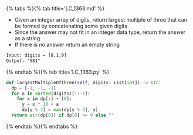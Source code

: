 {% tabs %}{% tab title='LC_1363.md' %}

* Given an integer array of digits, return largest multiple of three that can be formed by concatenating some given digits
* Since the answer may not fit in an integer data type, return the answer as a string
* If there is no answer return an empty string

```txt
Input: digits = [8,1,9]
Output: "981"
```

{% endtab %}{% tab title='LC_1363.py' %}

```py
def largestMultipleOfThree(self, digits: List[int]) -> str:
  dp = [-1, -1, -1]
  for a in sorted(digits)[::-1]:
    for x in dp[:] + [0]:
      y = x * 10 + a
      dp[y % 3] = max(dp[y % 3], y)
  return str(dp[0]) if dp[0] >= 0 else ""
```

{% endtab %}{% endtabs %}
